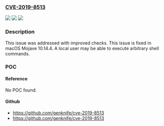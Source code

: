 ### [CVE-2019-8513](https://cve.mitre.org/cgi-bin/cvename.cgi?name=CVE-2019-8513)
![](https://img.shields.io/static/v1?label=Product&message=macOS&color=blue)
![](https://img.shields.io/static/v1?label=Version&message=%3C%20macOS%20Mojave%2010.14.4%20&color=brighgreen)
![](https://img.shields.io/static/v1?label=Vulnerability&message=A%20local%20user%20may%20be%20able%20to%20execute%20arbitrary%20shell%20commands&color=brighgreen)

### Description

This issue was addressed with improved checks. This issue is fixed in macOS Mojave 10.14.4. A local user may be able to execute arbitrary shell commands.

### POC

#### Reference
No POC found.

#### Github
- https://github.com/genknife/cve-2019-8513
- https://github.com/genknife/cve-2019-8513

